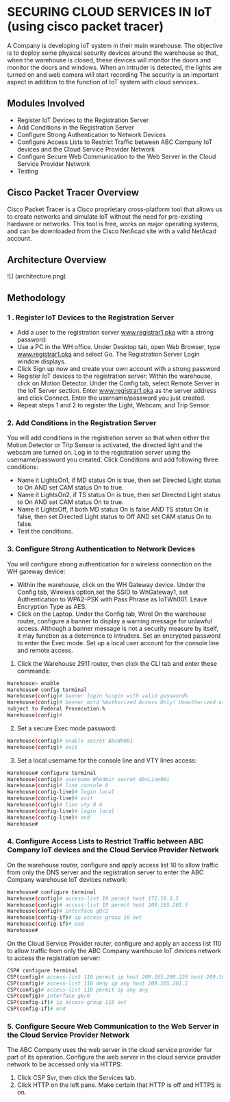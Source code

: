 
# SECURING CLOUD SERVICES IN IoT (using cisco packet tracer)

A Company is developing IoT system in their main warehouse. The objective is to deploy some physical security devices around the warehouse so that, when the warehouse is closed, these devices will monitor the doors and monitor the doors and windows. When an intruder is detected, the lights are turned on and web camera will start recording
The security is an important aspect in addition to the function of IoT system with cloud services..

## Modules Involved

-  Register IoT Devices to the Registration Server
-  Add Conditions in the Registration Server
-  Configure Strong Authentication to Network Devices
-  Configure Access Lists to Restrict Traffic between ABC Company IoT devices and the Cloud Service Provider Network
-  Configure Secure Web Communication to the Web Server in the Cloud Service Provider Network
-  Testing

## Cisco Packet Tracer Overview

Cisco Packet Tracer is a Cisco proprietary cross-platform tool that allows us
to create networks and simulate IoT without the need for pre-existing hardware or
networks.
This tool is free, works on major operating systems, and can be downloaded from
the Cisco NetAcad site  with a valid NetAcad account.

## Architecture Overview

![] (architecture.png)


## Methodology

### 1 . Register IoT Devices to the Registration Server
- Add a user to the registration server www.registrar1.pka with a strong password:
- Use a PC in the WH office. Under Desktop tab, open Web Browser, type www.registrar1.pka
  and select Go. The Registration Server Login window displays.
- Click Sign up now and create your own account with a strong password
- Register IoT devices to the registration server:
  Within the warehouse, click on Motion Detector. Under the Config tab, select Remote Server
  in the IoT Server section. Enter www.registrar1.pka as the server address and click Connect. Enter
  the username/password you just created.
- Repeat steps 1 and 2 to register the Light, Webcam, and Trip Sensor.
### 2. Add Conditions in the Registration Server
You will add conditions in the registration server so that when either the Motion Detector or Trip
Sensor is
activated, the directed light and the webcam are turned on.
Log in to the registration server using the username/password you created.
Click Conditions and add following three conditions:
- Name it LightsOn1, if MD status On is true, then set Directed Light status to On AND set CAM status On to true.
- Name it LightsOn2, if TS status On is true, then set Directed Light status to On AND set CAM status On to true.
- Name it LightsOff, if both MD status On is false AND TS status On is false, then set Directed Light status to Off AND set CAM status On to false.
- Test the conditions.
### 3. Configure Strong Authentication to Network Devices
You will configure strong authentication for a wireless connection on the WH gateway device:
-  Within the warehouse, click on the WH Gateway device. Under the Config tab, Wireless option,set the SSID to WhGateway1, set Authentication to WPA2-PSK with Pass Phrase as IoTWh001. Leave Encryption Type as AES.
-  Click on the Laptop. Under the Config tab, Wirel On the warehouse router, configure a banner to display a warning message for unlawful access. Although a banner message is not a security measure by itself, it may function as a deterrence to intruders. Set an encrypted password to enter the Exec mode. Set up a local user account for the console line and remote access.
1. Click the Warehouse 2911 router, then click the CLI tab and enter these commands:
```bash
Warehouse> enable
Warehouse# config terminal
Warehouse(config)# banner login %Login with valid password%
Warehouse(config)# banner motd %Authorized Access Only! Unauthorized access is
subject to Federal Prosecution.%
Warehouse(config)#
```
2.   Set a secure Exec mode password:
```bash
Warehouse(config)# enable secret AbcWh001
Warehouse(config)# exit
```
3. Set a local username for the console line and VTY lines access:
```bash
Warehouse# configure terminal
Warehouse(config)# username WhAdmin secret AbcLine001
Warehouse(config)# line console 0
Warehouse(config-line)# login local
Warehouse(config-line)# exit
Warehouse(config)# line vty 0 4
Warehouse(config-line)# login local
Warehouse(config-line)# end
Warehouse#
```
### 4. Configure Access Lists to Restrict Traffic between ABC Company IoT devices and the Cloud Service Provider Network
On the warehouse router, configure and apply access list 10 to allow traffic from only the DNS server
and the registration server to enter the ABC Company warehouse IoT devices network:
```bash
Warehouse# configure terminal
Warehouse(config)# access-list 10 permit host 172.18.1.5
Warehouse(config)# access-list 10 permit host 209.165.201.5
Warehouse(config)# interface g0/2
Warehouse(config-if)# ip access-group 10 out
Warehouse(config-if)# end
Warehouse#
```
On the Cloud Service Provider router, configure and apply an access list 110 to allow traffic from
only the ABC Company warehouse IoT devices network to access the registration server:
```bash
CSP# configure terminal
CSP(config)# access-list 110 permit ip host 209.165.200.226 host 209.165.201.5
CSP(config)# access-list 110 deny ip any host 209.165.201.5
CSP(config)# access-list 110 permit ip any any
CSP(config)# interface g0/0
CSP(config-if)# ip access-group 110 out
CSP(config-if)# end
```
### 5. Configure Secure Web Communication to the Web Server in the Cloud Service Provider Network
The ABC Company uses the web server in the cloud service provider for part of its operation.
Configure the web server in the cloud service provider network to be accessed only via HTTPS:
1. Click CSP Svr, then click the Services tab.
2. Click HTTP on the left pane. Make certain that HTTP is off and HTTPS is on.
